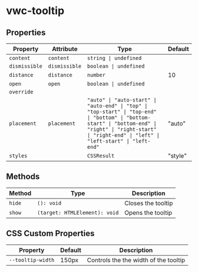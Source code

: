 # vwc-tooltip

## Properties

| Property      | Attribute     | Type                                             | Default |
|---------------|---------------|--------------------------------------------------|---------|
| `content`     | `content`     | `string \| undefined`                            |         |
| `dismissible` | `dismissible` | `boolean \| undefined`                           |         |
| `distance`    | `distance`    | `number`                                         | 10      |
| `open`        | `open`        | `boolean \| undefined`                           |         |
| `override`    |               |                                                  |         |
| `placement`   | `placement`   | `"auto" \| "auto-start" \| "auto-end" \| "top" \| "top-start" \| "top-end" \| "bottom" \| "bottom-start" \| "bottom-end" \| "right" \| "right-start" \| "right-end" \| "left" \| "left-start" \| "left-end"` | "auto"  |
| `styles`      |               | `CSSResult`                                      | "style" |

## Methods

| Method                 | Type                          | Description        |
|------------------------|-------------------------------|--------------------|
| `hide`                 | `(): void`                    | Closes the tooltip |
| `show`                 | `(target: HTMLElement): void` | Opens the tooltip  |

## CSS Custom Properties

| Property                       | Default                                          | Description                                      |
|--------------------------------|--------------------------------------------------|--------------------------------------------------|
| `--tooltip-width` | 150px | Controls the the width of the tooltip  |
